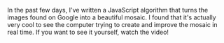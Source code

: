 In the past few days, I've written a JavaScript algorithm that turns the images found on Google into a beautiful mosaic. I found that it's actually very cool to see the computer trying to create and improve the mosaic in real time. If you want to see it yourself, watch the video!
